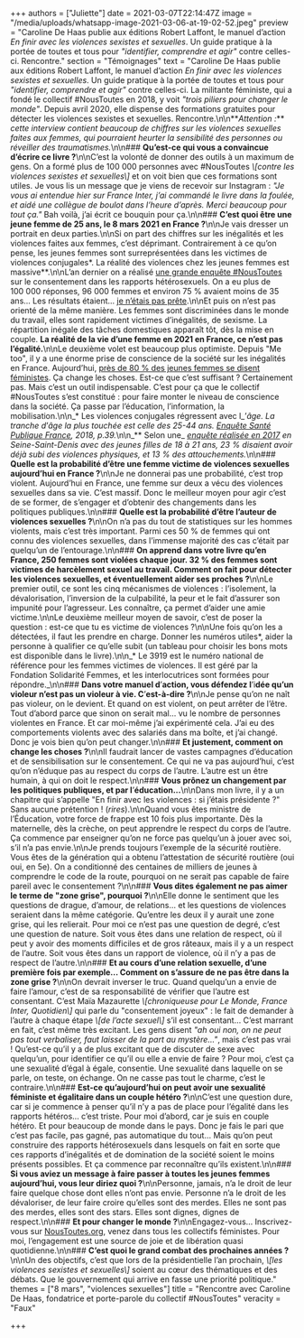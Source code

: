 +++
authors = ["Juliette"]
date = 2021-03-07T22:14:47Z
image = "/media/uploads/whatsapp-image-2021-03-06-at-19-02-52.jpeg"
preview = "Caroline De Haas publie aux éditions Robert Laffont, le manuel d’action _En finir avec les violences sexistes et sexuelles_. Un guide pratique à la portée de toutes et tous pour _\"identifier, comprendre et agir\"_ contre celles-ci. Rencontre."
section = "Témoignages"
text = "Caroline De Haas publie aux éditions Robert Laffont, le manuel d’action _En finir avec les violences sexistes et sexuelles_. Un guide pratique à la portée de toutes et tous pour _\"identifier, comprendre et agir\"_ contre celles-ci. La militante féministe, qui a fondé le collectif #NousToutes en 2018, y voit _\"trois piliers pour changer le monde\"_. Depuis avril 2020, elle dispense des formations gratuites pour détecter les violences sexistes et sexuelles. Rencontre.\n\n**_Attention :_** _cette interview contient beaucoup de chiffres sur les violences sexuelles faites aux femmes, qui pourraient heurter la sensibilité des personnes ou réveiller des traumatismes._\n\n### **Qu’est-ce qui vous a convaincue d’écrire ce livre ?**\n\nC’est la volonté de donner des outils à un maximum de gens. On a formé plus de 100&nbsp;000 personnes avec #NousToutes _\\[contre les violences sexistes et sexuelles\\]_ et on voit bien que ces formations sont utiles. Je vous lis un message que je viens de recevoir sur Instagram : _\"Je vous ai entendue hier sur France Inter, j’ai commandé le livre dans la foulée, et aidé une collègue de boulot dans l’heure d’après. Merci beaucoup pour tout ça.\"_ Bah voilà, j’ai écrit ce bouquin pour ça.\n\n### **C’est quoi être une jeune femme de 25 ans, le 8 mars 2021 en France ?**\n\nJe vais dresser un portrait en deux parties.\n\nSi on part des chiffres sur les inégalités et les violences faites aux femmes, c’est déprimant. Contrairement à ce qu’on pense, les jeunes femmes sont surreprésentées dans les victimes de violences conjugales&ast;. La réalité des violences chez les jeunes femmes est massive&ast;&ast;.\n\nL’an dernier on a réalisé [une grande enquête #NousToutes](https://www.francetvinfo.fr/societe/violences-faites-aux-femmes/nous-toutes/neuf-femmes-sur-dix-disent-avoir-subi-une-pression-pour-avoir-un-rapport-sexuel-selon-une-enquete-du-collectif-noustoutes_3848757.html) sur le consentement dans les rapports hétérosexuels. On a eu plus de 100&nbsp;000 réponses,  96&nbsp;000 femmes et environ 75&nbsp;% avaient moins de 35 ans... Les résultats étaient... [je n’étais pas prête](https://twitter.com/NousToutesOrg/status/1234717783449047040/photo/1).\n\nEt puis on n’est pas orienté de la même manière. Les femmes sont discriminées dans le monde du travail, elles sont rapidement victimes d’inégalités, de sexisme. La répartition inégale des tâches domestiques apparaît tôt, dès la mise en couple. **La réalité de la vie d’une femme en 2021 en France, ce n’est pas l’égalité.**\n\nLe deuxième volet est beaucoup plus optimiste. Depuis \"Me too\", il y a une énorme prise de conscience de la société sur les inégalités en France. Aujourd’hui, [près de 80&nbsp;% des jeunes femmes se disent féministes](https://harris-interactive.fr/opinion_polls/qui-se-dit-feministe-aujourdhui-vraiment/#rapport). Ça change les choses. Est-ce que c’est suffisant ? Certainement pas. Mais c’est un outil indispensable. C’est pour ça que le collectif #NousToutes s’est constitué : pour faire monter le niveau de conscience dans la société. Ça passe par l’éducation, l’information, la mobilisation.\n\n_&ast; Les violences conjugales régressent avec l_’_âge. La tranche d_’_âge la plus touchée est celle des 25-44 ans._ [_Enquête Santé Publique France_](https://www.santepubliquefrance.fr/docs/epidemiologie-des-violences-conjugales-en-france-et-dans-les-pays-occidentaux-synthese-bibliographique-2013-mise-a-jour-en-2016)_, 2018, p.39._\n\n_&ast;&ast; Selon une_ [_enquête réalisée en 2017_](https://www.memoiretraumatique.org/assets/files/v1/Documents-pdf/CSVF_Enquete-sur-les-comportements-sexistes-et-les-violences-envers-les-jeunes-filles.pdf) _en Seine-Saint-Denis avec des jeunes filles de 18 à 21 ans, 23&nbsp;% disaient avoir déjà subi des violences physiques, et 13&nbsp;% des attouchements._\n\n### **Quelle est la probabilité d’être une femme victime de violences sexuelles aujourd’hui en France ?**\n\nJe ne donnerai pas une probabilité, c’est trop violent. Aujourd’hui en France, une femme sur deux a vécu des violences sexuelles dans sa vie. C’est massif. Donc le meilleur moyen pour agir c’est de se former, de s’engager et d’obtenir des changements dans les politiques publiques.\n\n### **Quelle est la probabilité d’être l’auteur de violences sexuelles ?**\n\nOn n’a pas du tout de statistiques sur les hommes violents, mais c’est très important. Parmi ces 50&nbsp;% de femmes qui ont connu des violences sexuelles, dans l’immense majorité des cas c’était par quelqu’un de l’entourage.\n\n### **On apprend dans votre livre qu’en France, 250 femmes sont violées chaque jour. 32&nbsp;% des femmes sont victimes de harcèlement sexuel au travail. Comment on fait pour détecter les violences sexuelles, et éventuellement aider ses proches ?**\n\nLe premier outil, ce sont les cinq mécanismes de violences : l’isolement, la dévalorisation, l’inversion de la culpabilité, la peur et le fait d’assurer son impunité pour l’agresseur. Les connaître, ça permet d’aider une amie victime.\n\nLe deuxième meilleur moyen de savoir, c’est de poser la question : est-ce que tu es victime de violences ?\n\nUne fois qu’on les a détectées, il faut les prendre en charge. Donner les numéros utiles&ast;, aider la personne à qualifier ce qu’elle subit (un tableau pour choisir les bons mots est disponible dans le livre).\n\n_&ast; Le 3919 est le numéro national de référence pour les femmes victimes de violences. Il est géré par la Fondation Solidarité Femmes, et les interlocutrices sont formées pour répondre._\n\n### **Dans votre manuel d**’**action, vous défendez l**’i**dée qu’un violeur n’est pas un violeur à vie. C**’**est-à-dire ?**\n\nJe pense qu’on ne naît pas violeur, on le devient. Et quand on est violent, on peut arrêter de l’être. Tout d’abord parce que sinon on serait mal... vu le nombre de personnes violentes en France. Et car moi-même j’ai expérimenté cela. J’ai eu des comportements violents avec des salariés dans ma boîte, et j’ai changé. Donc je vois bien qu’on peut changer.\n\n### **Et justement, comment on change les choses ?**\n\nIl faudrait lancer de vastes campagnes d’éducation et de sensibilisation sur le consentement. Ce qui ne va pas aujourd’hui, c’est qu’on n’éduque pas au respect du corps de l’autre. L’autre est un être humain, à qui on doit le respect.\n\n### **Vous prônez un changement par les politiques publiques, et par l**’**éducation...**\n\nDans mon livre, il y a un chapitre qui s’appelle \"En finir avec les violences : si j’étais présidente ?\" Sans aucune prétention ! (_rires_).\n\nQuand vous êtes ministre de l’Éducation, votre force de frappe est 10 fois plus importante. Dès la maternelle, dès la crèche, on peut apprendre le respect du corps de l’autre. Ça commence par enseigner qu’on ne force pas quelqu’un à jouer avec soi, s’il n’a pas envie.\n\nJe prends toujours l’exemple de la sécurité routière. Vous êtes de la génération qui a obtenu l’attestation de sécurité routière (oui oui, en 5e). On a conditionné des centaines de milliers de jeunes à comprendre le code de la route, pourquoi on ne serait pas capable de faire pareil avec le consentement ?\n\n### **Vous dites également ne pas aimer le terme de \"zone grise\", pourquoi ?**\n\nElle donne le sentiment que les questions de drague, d’amour, de relations... et les questions de violences seraient dans la même catégorie. Qu’entre les deux il y aurait une zone grise, qui les relierait. Pour moi ce n’est pas une question de degré, c’est une question de nature. Soit vous êtes dans une relation de respect, où il peut y avoir des moments difficiles et de gros râteaux, mais il y a un respect de l’autre. Soit vous êtes dans un rapport de violence, où il n’y a pas de respect de l’autre.\n\n### **Et au cours d’une relation sexuelle, d’une première fois par exemple… Comment on s’assure de ne pas être dans la zone grise ?**\n\nOn devrait inverser le truc. Quand quelqu’un a envie de faire l’amour, c’est de sa responsabilité de vérifier que l’autre est consentant. C’est Maïa Mazaurette _\\[chroniqueuse pour Le Monde, France Inter, Quotidien\\]_ qui parle du \"consentement joyeux\" : le fait de demander à l’autre à chaque étape _\\[de l’acte sexuel\\]_ s’il est consentant… C’est marrant en fait, c’est même très excitant. Les gens disent _\"ah oui non, on ne peut pas tout verbaliser, faut laisser de la part au mystère…\"_, mais c’est pas vrai ! Qu’est-ce qu’il y a de plus excitant que de discuter de sexe avec quelqu’un, pour identifier ce qu’il ou elle a envie de faire ? Pour moi, c’est ça une sexualité d’égal à égale, consentie. Une sexualité dans laquelle on se parle, on teste, on échange. On ne casse pas tout le charme, c’est le contraire.\n\n### **Est-ce qu’aujourd’hui on peut avoir une sexualité féministe et égalitaire dans un couple hétéro ?**\n\nC’est une question dure, car si je commence à penser qu’il n’y a pas de place pour l’égalité dans les rapports hétéros… c’est triste. Pour moi d’abord, car je suis en couple hétéro. Et pour beaucoup de monde dans le pays. Donc je fais le pari que c’est pas facile, pas gagné, pas automatique du tout… Mais qu’on peut construire des rapports hétérosexuels dans lesquels on fait en sorte que ces rapports d’inégalités et de domination de la société soient le moins présents possibles. Et ça commence par reconnaître qu’ils existent.\n\n### **Si vous aviez un message à faire passer à toutes les jeunes femmes aujourd’hui, vous leur diriez quoi ?**\n\nPersonne, jamais, n’a le droit de leur faire quelque chose dont elles n’ont pas envie. Personne n’a le droit de les dévaloriser, de leur faire croire qu’elles sont des merdes. Elles ne sont pas des merdes, elles sont des stars. Elles sont dignes, dignes de respect.\n\n### **Et pour changer le monde ?**\n\nEngagez-vous… Inscrivez-vous sur [NousToutes.org](https://www.noustoutes.org/), venez dans tous les collectifs féministes. Pour moi, l’engagement est une source de joie et de libération quasi quotidienne.\n\n### **C’est quoi le grand combat des prochaines années ?**\n\nUn des objectifs, c’est que lors de la présidentielle l’an prochain, _\\[les violences sexistes et sexuelles\\]_ soient au cœur des thématiques et des débats. Que le gouvernement qui arrive en fasse une priorité politique."
themes = ["8 mars", "violences sexuelles"]
title = "Rencontre avec Caroline De Haas, fondatrice et porte-parole du collectif #NousToutes"
veracity = "Faux"

+++
